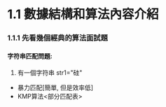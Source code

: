 # 1.1 數據結構和算法內容介紹

### 1.1.1 先看幾個經典的算法面試題

#### 字符串匹配問題:

1. 有一個字符串 str1="硅"



* 暴力匹配\[簡單, 但是效率低\]
* KMP算法&lt;部分匹配表&gt;



 


